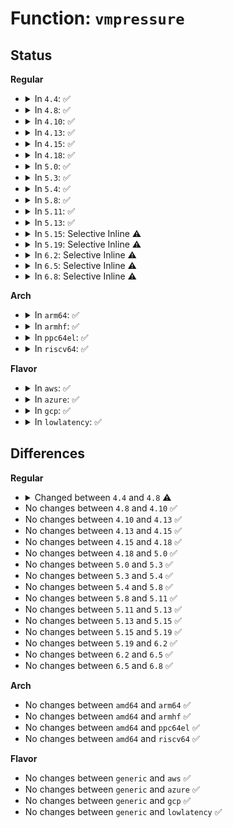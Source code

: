 # Function: <code>vmpressure</code>

## Status
<b>Regular</b>
<ul>
<li>
<details>
<summary>In <code>4.4</code>: ✅</summary>

```c
void vmpressure(gfp_t gfp, struct mem_cgroup *memcg, long unsigned int scanned, long unsigned int reclaimed);
```

**Collision:** Unique Global

**Inline:** No

**Transformation:** False

**Instances:**

```
In mm/vmpressure.c (ffffffff812007d0)
Location: mm/vmpressure.c:211
Inline: False
Direct callers:
  - mm/vmscan.c:shrink_zone
  - mm/vmpressure.c:vmpressure_prio
```
**Symbols:**

```
ffffffff812007d0-ffffffff8120084f: vmpressure (STB_GLOBAL)
```
</details>
</li>
<li>
<details>
<summary>In <code>4.8</code>: ✅</summary>

```c
void vmpressure(gfp_t gfp, struct mem_cgroup *memcg, bool tree, long unsigned int scanned, long unsigned int reclaimed);
```

**Collision:** Unique Global

**Inline:** No

**Transformation:** False

**Instances:**

```
In mm/vmpressure.c (ffffffff81224ea0)
Location: mm/vmpressure.c:219
Inline: False
Direct callers:
  - mm/vmscan.c:shrink_node
  - mm/vmscan.c:shrink_node
  - mm/vmpressure.c:vmpressure_prio
```
**Symbols:**

```
ffffffff81224ea0-ffffffff81224fbc: vmpressure (STB_GLOBAL)
```
</details>
</li>
<li>
<details>
<summary>In <code>4.10</code>: ✅</summary>

```c
void vmpressure(gfp_t gfp, struct mem_cgroup *memcg, bool tree, long unsigned int scanned, long unsigned int reclaimed);
```

**Collision:** Unique Global

**Inline:** No

**Transformation:** False

**Instances:**

```
In mm/vmpressure.c (ffffffff81237490)
Location: mm/vmpressure.c:227
Inline: False
Direct callers:
  - mm/vmscan.c:shrink_node
  - mm/vmscan.c:shrink_node
  - mm/vmpressure.c:vmpressure_prio
```
**Symbols:**

```
ffffffff81237490-ffffffff812375ac: vmpressure (STB_GLOBAL)
```
</details>
</li>
<li>
<details>
<summary>In <code>4.13</code>: ✅</summary>

```c
void vmpressure(gfp_t gfp, struct mem_cgroup *memcg, bool tree, long unsigned int scanned, long unsigned int reclaimed);
```

**Collision:** Unique Global

**Inline:** No

**Transformation:** False

**Instances:**

```
In mm/vmpressure.c (ffffffff81242f40)
Location: mm/vmpressure.c:243
Inline: False
Direct callers:
  - mm/vmscan.c:shrink_node
  - mm/vmscan.c:shrink_node
  - mm/vmpressure.c:vmpressure_prio
```
**Symbols:**

```
ffffffff81242f40-ffffffff81243067: vmpressure (STB_GLOBAL)
```
</details>
</li>
<li>
<details>
<summary>In <code>4.15</code>: ✅</summary>

```c
void vmpressure(gfp_t gfp, struct mem_cgroup *memcg, bool tree, long unsigned int scanned, long unsigned int reclaimed);
```

**Collision:** Unique Global

**Inline:** No

**Transformation:** False

**Instances:**

```
In mm/vmpressure.c (ffffffff81262d90)
Location: mm/vmpressure.c:243
Inline: False
Direct callers:
  - mm/vmscan.c:shrink_node
  - mm/vmscan.c:shrink_node
  - mm/vmpressure.c:vmpressure_prio
```
**Symbols:**

```
ffffffff81262d90-ffffffff81262eb7: vmpressure (STB_GLOBAL)
```
</details>
</li>
<li>
<details>
<summary>In <code>4.18</code>: ✅</summary>

```c
void vmpressure(gfp_t gfp, struct mem_cgroup *memcg, bool tree, long unsigned int scanned, long unsigned int reclaimed);
```

**Collision:** Unique Global

**Inline:** No

**Transformation:** False

**Instances:**

```
In mm/vmpressure.c (ffffffff81287130)
Location: mm/vmpressure.c:243
Inline: False
Direct callers:
  - mm/vmscan.c:shrink_node
  - mm/vmscan.c:shrink_node
  - mm/vmpressure.c:vmpressure_prio
```
**Symbols:**

```
ffffffff81287130-ffffffff8128725b: vmpressure (STB_GLOBAL)
```
</details>
</li>
<li>
<details>
<summary>In <code>5.0</code>: ✅</summary>

```c
void vmpressure(gfp_t gfp, struct mem_cgroup *memcg, bool tree, long unsigned int scanned, long unsigned int reclaimed);
```

**Collision:** Unique Global

**Inline:** No

**Transformation:** False

**Instances:**

```
In mm/vmpressure.c (ffffffff8129c080)
Location: mm/vmpressure.c:243
Inline: False
Direct callers:
  - mm/vmscan.c:shrink_node
  - mm/vmscan.c:shrink_node
  - mm/vmpressure.c:vmpressure_prio
```
**Symbols:**

```
ffffffff8129c080-ffffffff8129c1ab: vmpressure (STB_GLOBAL)
```
</details>
</li>
<li>
<details>
<summary>In <code>5.3</code>: ✅</summary>

```c
void vmpressure(gfp_t gfp, struct mem_cgroup *memcg, bool tree, long unsigned int scanned, long unsigned int reclaimed);
```

**Collision:** Unique Global

**Inline:** No

**Transformation:** False

**Instances:**

```
In mm/vmpressure.c (ffffffff812b7210)
Location: mm/vmpressure.c:240
Inline: False
Direct callers:
  - mm/vmscan.c:shrink_node
  - mm/vmscan.c:shrink_node
  - mm/vmpressure.c:vmpressure_prio
```
**Symbols:**

```
ffffffff812b7210-ffffffff812b733d: vmpressure (STB_GLOBAL)
```
</details>
</li>
<li>
<details>
<summary>In <code>5.4</code>: ✅</summary>

```c
void vmpressure(gfp_t gfp, struct mem_cgroup *memcg, bool tree, long unsigned int scanned, long unsigned int reclaimed);
```

**Collision:** Unique Global

**Inline:** No

**Transformation:** False

**Instances:**

```
In mm/vmpressure.c (ffffffff812c90e0)
Location: mm/vmpressure.c:240
Inline: False
Direct callers:
  - mm/vmscan.c:shrink_node
  - mm/vmscan.c:shrink_node
  - mm/vmpressure.c:vmpressure_prio
```
**Symbols:**

```
ffffffff812c90e0-ffffffff812c920d: vmpressure (STB_GLOBAL)
```
</details>
</li>
<li>
<details>
<summary>In <code>5.8</code>: ✅</summary>

```c
void vmpressure(gfp_t gfp, struct mem_cgroup *memcg, bool tree, long unsigned int scanned, long unsigned int reclaimed);
```

**Collision:** Unique Global

**Inline:** No

**Transformation:** False

**Instances:**

```
In mm/vmpressure.c (ffffffff812fe740)
Location: mm/vmpressure.c:240
Inline: False
Direct callers:
  - mm/vmscan.c:shrink_node
  - mm/vmscan.c:shrink_node_memcgs
  - mm/vmpressure.c:vmpressure_prio
```
**Symbols:**

```
ffffffff812fe740-ffffffff812fe86d: vmpressure (STB_GLOBAL)
```
</details>
</li>
<li>
<details>
<summary>In <code>5.11</code>: ✅</summary>

```c
void vmpressure(gfp_t gfp, struct mem_cgroup *memcg, bool tree, long unsigned int scanned, long unsigned int reclaimed);
```

**Collision:** Unique Global

**Inline:** No

**Transformation:** False

**Instances:**

```
In mm/vmpressure.c (ffffffff8130aa80)
Location: mm/vmpressure.c:240
Inline: False
Direct callers:
  - mm/vmscan.c:shrink_node
  - mm/vmscan.c:shrink_node_memcgs
  - mm/vmpressure.c:vmpressure_prio
```
**Symbols:**

```
ffffffff8130aa80-ffffffff8130abad: vmpressure (STB_GLOBAL)
```
</details>
</li>
<li>
<details>
<summary>In <code>5.13</code>: ✅</summary>

```c
void vmpressure(gfp_t gfp, struct mem_cgroup *memcg, bool tree, long unsigned int scanned, long unsigned int reclaimed);
```

**Collision:** Unique Global

**Inline:** No

**Transformation:** False

**Instances:**

```
In mm/vmpressure.c (ffffffff813110e0)
Location: mm/vmpressure.c:240
Inline: False
Direct callers:
  - mm/vmscan.c:shrink_node
  - mm/vmscan.c:shrink_node_memcgs
  - mm/vmpressure.c:vmpressure_prio
```
**Symbols:**

```
ffffffff813110e0-ffffffff8131120d: vmpressure (STB_GLOBAL)
```
</details>
</li>
<li>
<details>
<summary>In <code>5.15</code>: Selective Inline ⚠️</summary>

```c
void vmpressure(gfp_t gfp, struct mem_cgroup *memcg, bool tree, long unsigned int scanned, long unsigned int reclaimed);
```

**Collision:** Unique Global

**Inline:** Selective

**Transformation:** False

**Instances:**

```
In mm/vmpressure.c (ffffffff8135c3d0)
Location: mm/vmpressure.c:239
Inline: True
Direct callers:
  - mm/vmscan.c:shrink_node
  - mm/vmscan.c:shrink_node_memcgs
  - mm/vmpressure.c:vmpressure_prio
```
**Symbols:**

```
ffffffff8135c3d0-ffffffff8135c501: vmpressure (STB_GLOBAL)
```
</details>
</li>
<li>
<details>
<summary>In <code>5.19</code>: Selective Inline ⚠️</summary>

```c
void vmpressure(gfp_t gfp, struct mem_cgroup *memcg, bool tree, long unsigned int scanned, long unsigned int reclaimed);
```

**Collision:** Unique Global

**Inline:** Selective

**Transformation:** False

**Instances:**

```
In mm/vmpressure.c (ffffffff813d5ff0)
Location: mm/vmpressure.c:239
Inline: True
Direct callers:
  - mm/vmscan.c:shrink_node
  - mm/vmscan.c:shrink_node_memcgs
  - mm/vmpressure.c:vmpressure_prio
```
**Symbols:**

```
ffffffff813d5ff0-ffffffff813d6144: vmpressure (STB_GLOBAL)
```
</details>
</li>
<li>
<details>
<summary>In <code>6.2</code>: Selective Inline ⚠️</summary>

```c
void vmpressure(gfp_t gfp, struct mem_cgroup *memcg, bool tree, long unsigned int scanned, long unsigned int reclaimed);
```

**Collision:** Unique Global

**Inline:** Selective

**Transformation:** False

**Instances:**

```
In mm/vmpressure.c (ffffffff8145ba20)
Location: mm/vmpressure.c:239
Inline: True
Direct callers:
  - mm/vmscan.c:shrink_node
  - mm/vmscan.c:shrink_node_memcgs
  - mm/vmpressure.c:vmpressure_prio
```
**Symbols:**

```
ffffffff8145ba20-ffffffff8145bb74: vmpressure (STB_GLOBAL)
```
</details>
</li>
<li>
<details>
<summary>In <code>6.5</code>: Selective Inline ⚠️</summary>

```c
void vmpressure(gfp_t gfp, struct mem_cgroup *memcg, bool tree, long unsigned int scanned, long unsigned int reclaimed);
```

**Collision:** Unique Global

**Inline:** Selective

**Transformation:** False

**Instances:**

```
In mm/vmpressure.c (ffffffff814916a0)
Location: mm/vmpressure.c:239
Inline: True
Direct callers:
  - mm/vmscan.c:shrink_node
  - mm/vmscan.c:shrink_node_memcgs
  - mm/vmscan.c:shrink_one
  - mm/vmpressure.c:vmpressure_prio
```
**Symbols:**

```
ffffffff814916a0-ffffffff81491816: vmpressure (STB_GLOBAL)
```
</details>
</li>
<li>
<details>
<summary>In <code>6.8</code>: Selective Inline ⚠️</summary>

```c
void vmpressure(gfp_t gfp, struct mem_cgroup *memcg, bool tree, long unsigned int scanned, long unsigned int reclaimed);
```

**Collision:** Unique Global

**Inline:** Selective

**Transformation:** False

**Instances:**

```
In mm/vmpressure.c (ffffffff814c1080)
Location: mm/vmpressure.c:239
Inline: True
Direct callers:
  - mm/vmscan.c:shrink_node
  - mm/vmscan.c:shrink_node_memcgs
  - mm/vmscan.c:shrink_one
  - mm/vmpressure.c:vmpressure_prio
```
**Symbols:**

```
ffffffff814c1080-ffffffff814c11f6: vmpressure (STB_GLOBAL)
```
</details>
</li>
</ul>
<b>Arch</b>
<ul>
<li>
<details>
<summary>In <code>arm64</code>: ✅</summary>

```c
void vmpressure(gfp_t gfp, struct mem_cgroup *memcg, bool tree, long unsigned int scanned, long unsigned int reclaimed);
```

**Collision:** Unique Global

**Inline:** No

**Transformation:** False

**Instances:**

```
In mm/vmpressure.c (ffff80001036c580)
Location: mm/vmpressure.c:240
Inline: False
Direct callers:
  - mm/vmscan.c:shrink_node
  - mm/vmscan.c:shrink_node
  - mm/vmpressure.c:vmpressure_prio
```
**Symbols:**

```
ffff80001036c580-ffff80001036c720: vmpressure (STB_GLOBAL)
```
</details>
</li>
<li>
<details>
<summary>In <code>armhf</code>: ✅</summary>

```c
void vmpressure(gfp_t gfp, struct mem_cgroup *memcg, bool tree, long unsigned int scanned, long unsigned int reclaimed);
```

**Collision:** Unique Global

**Inline:** No

**Transformation:** False

**Instances:**

```
In mm/vmpressure.c (c055d664)
Location: mm/vmpressure.c:240
Inline: False
Direct callers:
  - mm/vmscan.c:shrink_node
  - mm/vmscan.c:shrink_node
  - mm/vmpressure.c:vmpressure_prio
```
**Symbols:**

```
c055d664-c055d7b8: vmpressure (STB_GLOBAL)
```
</details>
</li>
<li>
<details>
<summary>In <code>ppc64el</code>: ✅</summary>

```c
void vmpressure(gfp_t gfp, struct mem_cgroup *memcg, bool tree, long unsigned int scanned, long unsigned int reclaimed);
```

**Collision:** Unique Global

**Inline:** No

**Transformation:** False

**Instances:**

```
In mm/vmpressure.c (c00000000045c390)
Location: mm/vmpressure.c:240
Inline: False
Direct callers:
  - mm/vmscan.c:shrink_node
  - mm/vmscan.c:shrink_node
  - mm/vmpressure.c:vmpressure_prio
```
**Symbols:**

```
c00000000045c390-c00000000045c598: vmpressure (STB_GLOBAL)
```
</details>
</li>
<li>
<details>
<summary>In <code>riscv64</code>: ✅</summary>

```c
void vmpressure(gfp_t gfp, struct mem_cgroup *memcg, bool tree, long unsigned int scanned, long unsigned int reclaimed);
```

**Collision:** Unique Global

**Inline:** No

**Transformation:** False

**Instances:**

```
In mm/vmpressure.c (ffffffe00024956e)
Location: mm/vmpressure.c:240
Inline: False
Direct callers:
  - mm/vmscan.c:shrink_node
  - mm/vmscan.c:shrink_node
  - mm/vmpressure.c:vmpressure_prio
```
**Symbols:**

```
ffffffe00024956e-ffffffe000249728: vmpressure (STB_GLOBAL)
```
</details>
</li>
</ul>
<b>Flavor</b>
<ul>
<li>
<details>
<summary>In <code>aws</code>: ✅</summary>

```c
void vmpressure(gfp_t gfp, struct mem_cgroup *memcg, bool tree, long unsigned int scanned, long unsigned int reclaimed);
```

**Collision:** Unique Global

**Inline:** No

**Transformation:** False

**Instances:**

```
In mm/vmpressure.c (ffffffff812c16c0)
Location: mm/vmpressure.c:240
Inline: False
Direct callers:
  - mm/vmscan.c:shrink_node
  - mm/vmscan.c:shrink_node
  - mm/vmpressure.c:vmpressure_prio
```
**Symbols:**

```
ffffffff812c16c0-ffffffff812c17ed: vmpressure (STB_GLOBAL)
```
</details>
</li>
<li>
<details>
<summary>In <code>azure</code>: ✅</summary>

```c
void vmpressure(gfp_t gfp, struct mem_cgroup *memcg, bool tree, long unsigned int scanned, long unsigned int reclaimed);
```

**Collision:** Unique Global

**Inline:** No

**Transformation:** False

**Instances:**

```
In mm/vmpressure.c (ffffffff812b2710)
Location: mm/vmpressure.c:240
Inline: False
Direct callers:
  - mm/vmscan.c:shrink_node
  - mm/vmscan.c:shrink_node
  - mm/vmpressure.c:vmpressure_prio
```
**Symbols:**

```
ffffffff812b2710-ffffffff812b283d: vmpressure (STB_GLOBAL)
```
</details>
</li>
<li>
<details>
<summary>In <code>gcp</code>: ✅</summary>

```c
void vmpressure(gfp_t gfp, struct mem_cgroup *memcg, bool tree, long unsigned int scanned, long unsigned int reclaimed);
```

**Collision:** Unique Global

**Inline:** No

**Transformation:** False

**Instances:**

```
In mm/vmpressure.c (ffffffff812bf4d0)
Location: mm/vmpressure.c:240
Inline: False
Direct callers:
  - mm/vmscan.c:shrink_node
  - mm/vmscan.c:shrink_node
  - mm/vmpressure.c:vmpressure_prio
```
**Symbols:**

```
ffffffff812bf4d0-ffffffff812bf5fd: vmpressure (STB_GLOBAL)
```
</details>
</li>
<li>
<details>
<summary>In <code>lowlatency</code>: ✅</summary>

```c
void vmpressure(gfp_t gfp, struct mem_cgroup *memcg, bool tree, long unsigned int scanned, long unsigned int reclaimed);
```

**Collision:** Unique Global

**Inline:** No

**Transformation:** False

**Instances:**

```
In mm/vmpressure.c (ffffffff812cff30)
Location: mm/vmpressure.c:240
Inline: False
Direct callers:
  - mm/vmscan.c:shrink_node
  - mm/vmscan.c:shrink_node
  - mm/vmpressure.c:vmpressure_prio
```
**Symbols:**

```
ffffffff812cff30-ffffffff812d005d: vmpressure (STB_GLOBAL)
```
</details>
</li>
</ul>

## Differences
<b>Regular</b>
<ul>
<li>
<details>
<summary>Changed between <code>4.4</code> and <code>4.8</code> ⚠️</summary>
<ul>
<li>
<b>Param added. </b>
<code>bool tree</code>
</li>
<li>
<b>Param reordered. </b>
<code>gfp, memcg, scanned, reclaimed</code> ➡️ <code>gfp, memcg, tree, scanned, reclaimed</code>
</li>
</ul>
</details>
</li>
<li>
No changes between <code>4.8</code> and <code>4.10</code> ✅
</li>
<li>
No changes between <code>4.10</code> and <code>4.13</code> ✅
</li>
<li>
No changes between <code>4.13</code> and <code>4.15</code> ✅
</li>
<li>
No changes between <code>4.15</code> and <code>4.18</code> ✅
</li>
<li>
No changes between <code>4.18</code> and <code>5.0</code> ✅
</li>
<li>
No changes between <code>5.0</code> and <code>5.3</code> ✅
</li>
<li>
No changes between <code>5.3</code> and <code>5.4</code> ✅
</li>
<li>
No changes between <code>5.4</code> and <code>5.8</code> ✅
</li>
<li>
No changes between <code>5.8</code> and <code>5.11</code> ✅
</li>
<li>
No changes between <code>5.11</code> and <code>5.13</code> ✅
</li>
<li>
No changes between <code>5.13</code> and <code>5.15</code> ✅
</li>
<li>
No changes between <code>5.15</code> and <code>5.19</code> ✅
</li>
<li>
No changes between <code>5.19</code> and <code>6.2</code> ✅
</li>
<li>
No changes between <code>6.2</code> and <code>6.5</code> ✅
</li>
<li>
No changes between <code>6.5</code> and <code>6.8</code> ✅
</li>
</ul>
<b>Arch</b>
<ul>
<li>
No changes between <code>amd64</code> and <code>arm64</code> ✅
</li>
<li>
No changes between <code>amd64</code> and <code>armhf</code> ✅
</li>
<li>
No changes between <code>amd64</code> and <code>ppc64el</code> ✅
</li>
<li>
No changes between <code>amd64</code> and <code>riscv64</code> ✅
</li>
</ul>
<b>Flavor</b>
<ul>
<li>
No changes between <code>generic</code> and <code>aws</code> ✅
</li>
<li>
No changes between <code>generic</code> and <code>azure</code> ✅
</li>
<li>
No changes between <code>generic</code> and <code>gcp</code> ✅
</li>
<li>
No changes between <code>generic</code> and <code>lowlatency</code> ✅
</li>
</ul>
